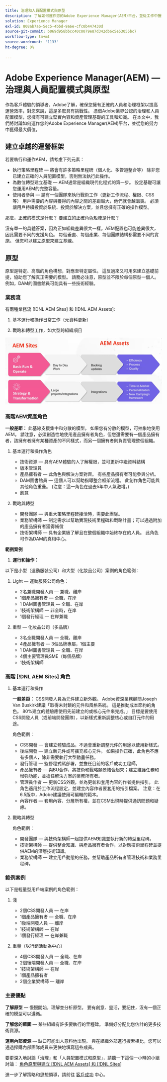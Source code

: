```yaml
---
title: 治理和人員配置模式與原型
description: 了解如何運作您的Adobe Experience Manager(AEM)平台，並從工作中獲得最大價值。
solution: Experience Manager
exl-id: 808ab7a6-5ec5-4bbd-9a6e-cfc0b447430d
source-git-commit: b069d958bbcc40c0079e87d342db6c5e53055bc7
workflow-type: tm+mt
source-wordcount: '1133'
ht-degree: 0%

---
```


# Adobe Experience Manager(AEM) — 治理與人員配置模式與原型

作為客戶體驗的領導者，Adobe了解，確保您擁有正確的人員和治理框架以提高運營效率，對您來說，這是多麼具有挑戰性。 憑借Adobe業界公認的治理和人員配置模型，您擁有可建立堅實內容和資產管理基礎的工具和知識。 在本文中，我們將討論如何運作您的Adobe Experience Manager(AEM)平台，並從您的努力中獲得最大價值。

## 建立卓越的運營框架

若要執行和運作AEM，請考慮下列元素：

* 執行策略里程碑 — 將會有許多策略里程碑（個人化、多管道整合等） 除非您已建立正確的人員配置模型，否則無法執行此操作。
* 為數位轉型建立基礎 — AEM通常是組織現代化程式的第一步。 設定基礎可讓您運用AEM的完整容量。
* 使用者參與 — 請有一個團隊來執行戰術工作（更新工作流程、權限、CSS等） 用戶需要的內容與獲得的內容之間的差距越大，他們就會越沮喪。 必須讓用戶持續投資於系統、投資於解決方案，並且您擁有正確的操作模型。

那麼，正確的模式是什麼？ 要建立的正確角色矩陣是什麼？

沒有單一的具體答案，因為正如組織差異很大一樣，AEM配置也可能差異很大，因此需要不同的支援角色。 每個垂直、每個產業、每個團隊結構都需要不同的實施。 但您可以建立原型來建立基線。

## 原型

原型是特定、高階的角色構想，對應至特定屬性。 這反過來又可用來建立基礎前提，協助您了解真正需要的模型。 請務必注意，原型並不限於每個原型一個人。 例如，DAM的圖書館員可能具有一些技術經驗。

### 業務流

有兩種業務流 [!DNL AEM Sites] 和 [!DNL AEM Assets]:

1. 基本運行和操作日常工作（元資料更新）

1. 戰略和轉型工作，如大型跨組織項目

![業務流](assets/streams-of-operationalization.png)

### 高階AEM資產角色

**一般差距：** 此基線支援集中和分散的模型。 如果您有分散的模型，可抽象地使用AEM。 請注意，必須創造性地使用產品擁有者角色，但您還需要有一個產品擁有者，該擁有者擁有某種資產的不同樣式，而另一個擁有者則負責管理整個組織。

1. 基本運行和操作角色

   * 技術資源 — 具有AEM體驗的人了解權限，並可更新中繼資料結構
   * 版本管理員
   * 產品擁有者 — 此角色與解決方案對齊。 有些產品擁有者可能參與分析。
   * DAM圖書館員 — 這個人可以幫助指導整合框架流程。 此創作角色可能與其他角色重疊。 (注意：這一角色在過去5年中人氣激增。)
   * 創意

1. 戰略與轉型

   * 開發團隊 — 與重大策略里程碑接洽時，需要此團隊。
   * 業務架構師 — 制定需求以幫助實現技術里程碑和戰略計畫；可以通過附加的產品擁有者獲得補償
   * 技術架構師 — 具有企業級了解且在整個組織中始終存在的人員。 此角色可作為DAM的真相中心。

**範例案例**

1. **運行和操作：**

以下是小型（運動服裝公司）和大型（化妝品公司）案例的角色範例：

1. Light — 運動服裝公司角色：

   * 2名兼職開發人員 — 兼職，離岸
   * 1個產品擁有者 — 全職，在岸
   * 1 DAM圖書管理員 — 全職、在岸
   * 1技術架構師 — 非全時，在岸
   * 1個發行經理 — 在岸兼職

1. 重型 — 化妝品公司（多品牌）

   * 3名全職開發人員 — 全職，離岸
   * 4產品擁有者 — 3個品牌專屬，1個主要
   * 1 DAM圖書管理員 — 全職、在岸
   * 4個主要管理員SME（每個品牌）
   * 1技術架構師

### 高階 [!DNL AEM Sites] 角色

1. 基本運行和操作

   **一般差距：** CSS開發人員為元件建立新外觀。 Adobe資深業務顧問Joseph Van Buskirk建議「取得未封鎖的元件和風格系統。 這是推動成本節約的角色。 80%建立的體驗應使用先前建立的或核心元件來完成。」 目標是要使用CSS開發人員（或前端開發團隊），以新樣式重新調整核心或自訂元件的用途。

   角色範例：

   * CSS開發 — 會建立體驗成品，不過會重新調整元件的用途以使用新樣式。
   * 後端開發 — 建立新元件或可擴充核心元件。 如果操作正確，此角色不應有多個人，除非需要執行大型動畫任務。
   * 發行管理 — 監督程式碼部署，並擔任目前的客戶成功工程師。
   * 產品擁有者 — 與BU合作，將技術和戰略願景結合起來；建立維護任務和增強功能，並擔任解決方案的業務所有者。
   * 管理員作者 — 更新CSS外觀，並為更新和套用內容的作者提供指引。 此角色適用於工作流程設定，並建立內容作者要套用的指引檔案。 注意：在6.5版中，Adobe建議使用可編輯的範本。
   * 內容作者 — 套用內容、分層所有權，並在CSM出現時提供通訊問題和疑慮。

1. 戰略與轉型

   角色範例：

   * 開發團隊 — 與技術架構師一起提供AEM知識並執行新的轉型里程碑。
   * 技術架構師 — 提供整合知識、與產品擁有者合作，以對應技術里程碑並提供AEM的深層技術知識。
   * 業務架構師 — 建立用戶動態的任務，並幫助產品所有者管理技術和業務里程碑。

### 範例案例

以下是輕量型用戶端案例的角色範例：

1. 淺

   * 2個CSS開發人員 — 在岸
   * 1個產品擁有者 — 全職、在岸
   * 1後端開發人員 — 離岸
   * 1技術架構師 — 在岸
   * 1個發行經理 — 在岸兼職

1. 重量（以行銷活動為中心）

   * 4個CSS開發人員 — 全職、在岸
   * 2個後端開發人員 — 全職、在岸
   * 1技術架構師 — 在岸
   * 1個產品擁有者
   * 2個企業架構師 — 離岸

### 主要優點

**了解原型**  — 慢慢開始，理解並分析原型。 要有創意、靈活，要記住，沒有一個正確的模型可以遵循。

**了解您的藍圖**  — 某些組織有許多要執行的里程碑。 準備好分配比您估計的更多技術資源。

**運用內部資源**  — 缺口可能出人意料地出現。 與在組織外部進行搜索相比，您可以通過採購內部團隊成員來更快地填寫這些成員。

要更深入地討論「治理」和「人員配置模式和原型」，請聽一下這個一小時的小組討論： [角色原型與建立 [!DNL AEM Assets] 和 [!DNL Sites]](https://adobecustomersuccess.adobeconnect.com/p8ml5nmy0758mp4/)

進一步了解策略和思想領導，請前往 [客戶成功](https://experienceleague.adobe.com/docs/customer-success/customer-success/overview.html) 中心。
